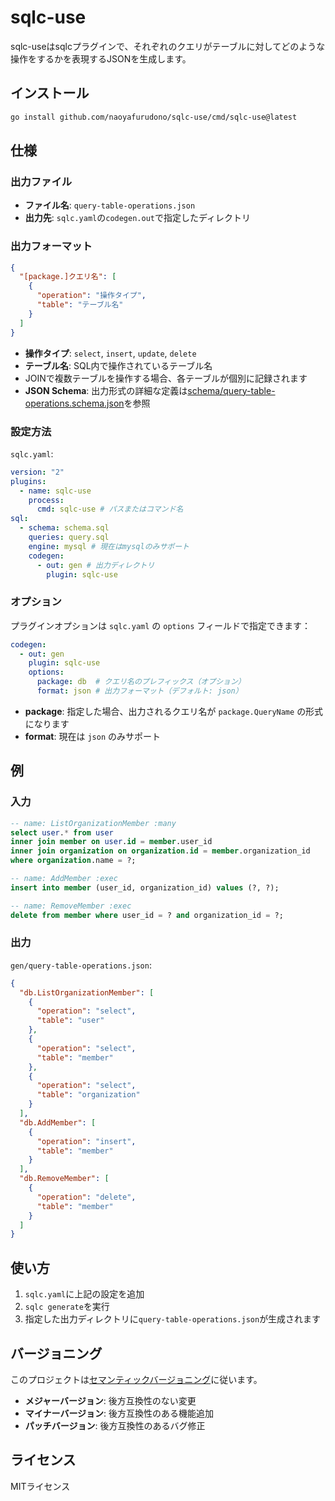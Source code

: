 # sqlc-use

sqlc-useはsqlcプラグインで、それぞれのクエリがテーブルに対してどのような操作をするかを表現するJSONを生成します。

## インストール

```bash
go install github.com/naoyafurudono/sqlc-use/cmd/sqlc-use@latest
```

## 仕様

### 出力ファイル

- **ファイル名**: `query-table-operations.json`
- **出力先**: `sqlc.yaml`の`codegen.out`で指定したディレクトリ

### 出力フォーマット

```json
{
  "[package.]クエリ名": [
    {
      "operation": "操作タイプ",
      "table": "テーブル名"
    }
  ]
}
```

- **操作タイプ**: `select`, `insert`, `update`, `delete`
- **テーブル名**: SQL内で操作されているテーブル名
- JOINで複数テーブルを操作する場合、各テーブルが個別に記録されます
- **JSON Schema**: 出力形式の詳細な定義は[schema/query-table-operations.schema.json](schema/query-table-operations.schema.json)を参照

### 設定方法

`sqlc.yaml`:

```yaml
version: "2"
plugins:
  - name: sqlc-use
    process:
      cmd: sqlc-use # パスまたはコマンド名
sql:
  - schema: schema.sql
    queries: query.sql
    engine: mysql # 現在はmysqlのみサポート
    codegen:
      - out: gen # 出力ディレクトリ
        plugin: sqlc-use
```

### オプション

プラグインオプションは `sqlc.yaml` の `options` フィールドで指定できます：

```yaml
codegen:
  - out: gen
    plugin: sqlc-use
    options:
      package: db  # クエリ名のプレフィックス（オプション）
      format: json # 出力フォーマット（デフォルト: json）
```

- **package**: 指定した場合、出力されるクエリ名が `package.QueryName` の形式になります
- **format**: 現在は `json` のみサポート

## 例

### 入力

```sql
-- name: ListOrganizationMember :many
select user.* from user
inner join member on user.id = member.user_id
inner join organization on organization.id = member.organization_id
where organization.name = ?;

-- name: AddMember :exec
insert into member (user_id, organization_id) values (?, ?);

-- name: RemoveMember :exec
delete from member where user_id = ? and organization_id = ?;
```

### 出力

`gen/query-table-operations.json`:

```json
{
  "db.ListOrganizationMember": [
    {
      "operation": "select",
      "table": "user"
    },
    {
      "operation": "select",
      "table": "member"
    },
    {
      "operation": "select",
      "table": "organization"
    }
  ],
  "db.AddMember": [
    {
      "operation": "insert",
      "table": "member"
    }
  ],
  "db.RemoveMember": [
    {
      "operation": "delete",
      "table": "member"
    }
  ]
}
```

## 使い方

1. `sqlc.yaml`に上記の設定を追加
2. `sqlc generate`を実行
3. 指定した出力ディレクトリに`query-table-operations.json`が生成されます

## バージョニング

このプロジェクトは[セマンティックバージョニング](https://semver.org/lang/ja/)に従います。

- **メジャーバージョン**: 後方互換性のない変更
- **マイナーバージョン**: 後方互換性のある機能追加
- **パッチバージョン**: 後方互換性のあるバグ修正


## ライセンス

MITライセンス
